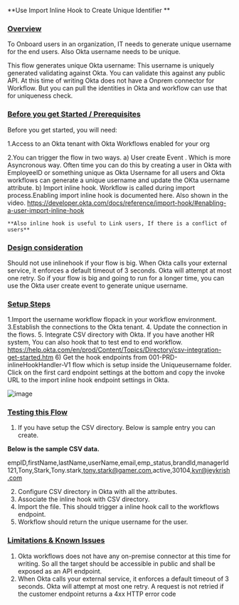 **Use Import Inline Hook to Create Unique Identifier **

### <span style="text-decoration:underline;">Overview</span>

To Onboard users in an organization, IT needs to generate unique username for the end users. Also Okta username needs to be unique.

This flow generates unique Okta username: This username is uniquely generated validating against Okta. You can validate this against any public API. At this time of writing Okta does not have a Onprem connector for Workflow. But you can pull the identities in Okta and workflow can use that for uniqueness check.

### <span style="text-decoration:underline;">Before you get Started / Prerequisites</span>
Before you get started, you will need:

1.Access to an Okta tenant with Okta Workflows enabled for your org

2.You can trigger the flow in two ways.
   a) User create Event . Which is more Asyncronous way. Often time you can do this by creating a user in Okta with EmployeeID or something unique as Okta Username for all users and Okta workflows can generate a unique username and update the OKta username attribute.
   b) Import inline hook. Workflow is called during import process.Enabling import inline hook is documented here. Also shown in the video.
           https://developer.okta.com/docs/reference/import-hook/#enabling-a-user-import-inline-hook
         
    **Also inline hook is useful to Link users, If there is a conflict of users**          

### <span style="text-decoration:underline;">Design consideration</span>

Should not use inlinehook if your flow is big. When Okta calls your external service, it enforces a default timeout of 3 seconds. Okta will attempt at most one retry. So if your flow is big and going to run for a longer time, you can use the Okta user create event to generate unique username.


### <span style="text-decoration:underline;">Setup Steps</span>

1.Import the username workflow flopack in your workflow environment.
3.Establish the connections to the Okta tenant.
4. Update the connection in the flows.
5. Integrate CSV directory with Okta. If you have another HR system, You can also hook that to test end to end workflow.
https://help.okta.com/en/prod/Content/Topics/Directory/csv-integration-get-started.htm
6) Get the hook endpoints from 001-PRD-inlineHookHandler-V1 flow which is setup inside the Uniqueusername folder. Click on the first card endpoint settings at the bottom and copy the invoke URL to the import inline hook endpoint settings in Okta.

![image](https://user-images.githubusercontent.com/14205843/90942964-b0f68180-e3cc-11ea-8331-96ddcb39ae50.png)


### <span style="text-decoration:underline;">Testing this Flow</span>

1) If you have setup the CSV directory. Below is sample entry you can create.

**Below is the sample CSV data.**

empID,firstName,lastName,userName,email,emp_status,brandId,managerId
121,Tony,Stark,Tony.stark,tony.stark@gamer.com,active,30104,kvr@jeykrish.com

2) Configure CSV directory in Okta with all the attributes.
3) Associate the inline hook with CSV directory.
4) Import the file. This should trigger a inline hook call to the workflows endpoint.
5) Workflow should return the unique username for the user.


### <span style="text-decoration:underline;">Limitations & Known Issues</span>
1) Okta workflows does not have any on-premise connector at this time for writing. So all the target should be accessible in public and shall be exposed as an API endpoint.
2) When Okta calls your external service, it enforces a default timeout of 3 seconds. Okta will attempt at most one retry. A request is not retried if the customer endpoint returns a 4xx HTTP error code
